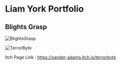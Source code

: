 # Liam York Portfolio 

## Blights Grasp
![BlightsGrasp]()





![TerrorByte]()

Itch Page Link : <https://xander-adams.itch.io/terrorbyte>
